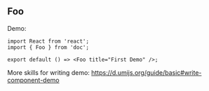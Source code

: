 
## Foo

Demo:

```tsx
import React from 'react';
import { Foo } from 'doc';

export default () => <Foo title="First Demo" />;
```

More skills for writing demo: https://d.umijs.org/guide/basic#write-component-demo
